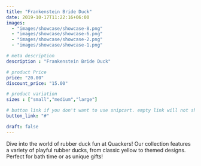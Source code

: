 ```yaml
---
title: "Frankenstein Bride Duck"
date: 2019-10-17T11:22:16+06:00
images: 
  - "images/showcase/showcase-8.png"
  - "images/showcase/showcase-6.png"
  - "images/showcase/showcase-2.png"
  - "images/showcase/showcase-1.png"

# meta description
description : "Frankenstein Bride Duck"

# product Price
price: "20.00"
discount_price: "15.00"

# product variation
sizes : ["small","medium","large"]

# button link if you don't want to use snipcart. empty link will not show button
button_link: "#"

draft: false
---
```


Dive into the world of rubber duck fun at Quackers! Our collection features a variety of playful rubber ducks, from classic yellow to themed designs. Perfect for bath time or as unique gifts!
